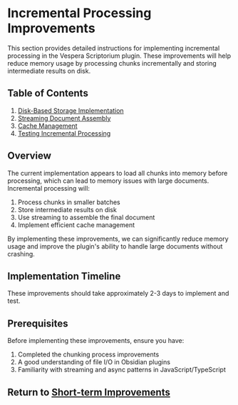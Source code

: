 # Incremental Processing Improvements

This section provides detailed instructions for implementing incremental processing in the Vespera Scriptorium plugin. These improvements will help reduce memory usage by processing chunks incrementally and storing intermediate results on disk.

## Table of Contents

1. [Disk-Based Storage Implementation](./01-disk-storage.md)
2. [Streaming Document Assembly](./02-streaming.md)
3. [Cache Management](./03-cache-management.md)
4. [Testing Incremental Processing](./04-testing.md)

## Overview

The current implementation appears to load all chunks into memory before processing, which can lead to memory issues with large documents. Incremental processing will:

1. Process chunks in smaller batches
2. Store intermediate results on disk
3. Use streaming to assemble the final document
4. Implement efficient cache management

By implementing these improvements, we can significantly reduce memory usage and improve the plugin's ability to handle large documents without crashing.

## Implementation Timeline

These improvements should take approximately 2-3 days to implement and test.

## Prerequisites

Before implementing these improvements, ensure you have:

1. Completed the chunking process improvements
2. A good understanding of file I/O in Obsidian plugins
3. Familiarity with streaming and async patterns in JavaScript/TypeScript

## Return to [Short-term Improvements](../README.md)
